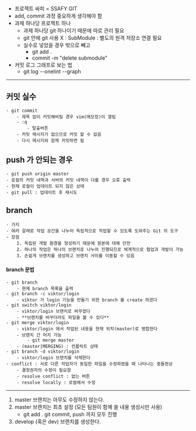 - 프로젝트 싸피 = SSAFY GIT
- add, commit 과정 중요하게 생각해야 함
- 과제 하나당 프로젝트 하나
    - 과제 하나당 git 하나이기 때문에 따로 관리 필요
    - git 안에 git 사용 X : SubModule : 별도의 원격 저장소 연결 필요
    - 실수로 넣었을 경우 밖으로 빼고
        - git add .
        - commit -m "delete submodule"
- 커밋 로그 그래프로 보는 법
    - git log --onelint --graph
---
## 커밋 실수
    - git commit
        - 제목 없이 커밋해버릴 경우 vim(메모장)이 열림
        - :q
            - 탈출버튼
        - 커밋 메시지가 없으므로 커밋 할 수 없음
        - 다시 메시지와 함께 커밋하면 됨
## push 가 안되는 경우
    - git push origin master
    - 로컬의 커밋 내역과 서버의 커밋 내역이 다를 경우 오류 출력
    - 현재 로컬이 업데이트 되지 않은 상태
    - git pull : 업데이트 후 재시도
## branch
    - 가지
    - 여러 갈래로 작업 공간을 나누어 독립적으로 작업할 수 있도록 도와주는 Git 의 도구
    - 장점
        1. 독립된 개발 환경을 형성하기 때문에 원본에 대해 안전
        2. 하나의 작업은 하나의 브랜치로 나누어 진행되므로 체계적으로 협업과 개발이 가능
        3. 손쉽게 브랜치를 생성하고 브랜치 사이를 이동할 수 있음
#### branch 문법
    - git branch
        - 현재 branch 목록을 출력
    - git branch -c viktor/login
        - viktor 가 login 기능을 만들기 위한 branch 를 create 하겠다
    - git switch viktor/login
        - viktor/login 브랜치로 바꾸겠다
        - **브랜치를 바꾸더라도 파일을 볼 수 있다**
    - git merge viktor/login
        - viktor/login 에서 작업된 내용을 현재 위치(master)로 병합한다
        - 브랜치 간 머지 가능
            - git merge master
        - (master|MERGING) : 컨플릭트 상태
    - git branch -d viktor/login
        - viktor/login 브랜치를 삭제한다
    - conflict : 서로 다른 작업자가 동일한 파일을 수정하였을 때 나타나는 충돌현상
        - 결정권자의 수정이 필요함
        - resolve conflict : 없는 버튼
        - resolve locally : 로컬에서 수정
---
1. master 브랜치는 아무도 수정하지 않는다.
2. master 브랜치는 최초 설정 (모든 팀원이 함께 쓸 내용 생성시만 사용)
    - git add . git commit, push 까지 모두 진행
3. develop (혹은 dev) 브랜치를 생성한다.